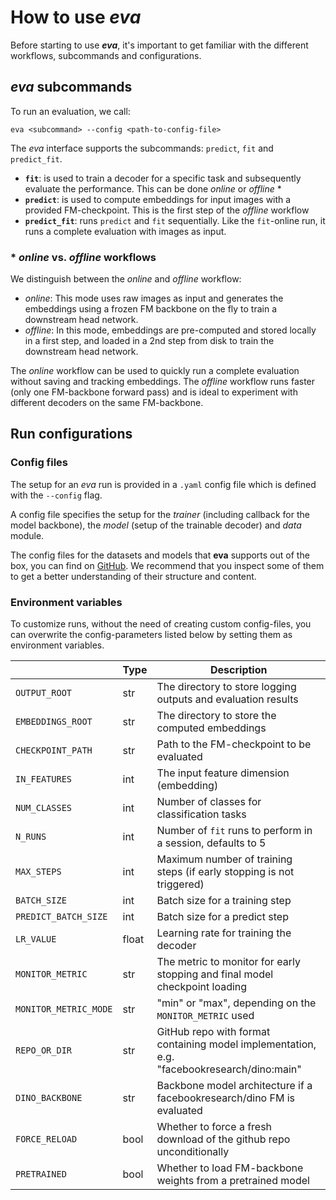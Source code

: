 # How to use *eva*

Before starting to use ***eva***, it's important to get familiar with the different workflows, subcommands and configurations.


## *eva* subcommands

To run an evaluation, we call:
```
eva <subcommand> --config <path-to-config-file>
```

The *eva* interface supports the subcommands: `predict`, `fit` and `predict_fit`.

- **`fit`**: is used to train a decoder for a specific task and subsequently evaluate the performance. This can be done *online* or *offline* \*
- **`predict`**: is used to compute embeddings for input images with a provided FM-checkpoint. This is the first step of the *offline* workflow
- **`predict_fit`**: runs `predict` and `fit` sequentially. Like the `fit`-online run, it runs a complete evaluation with images as input.

### \* *online* vs. *offline* workflows

We distinguish between the *online* and *offline* workflow:

- *online*: This mode uses raw images as input and generates the embeddings using a frozen FM backbone on the fly to train a downstream head network.
- *offline*: In this mode, embeddings are pre-computed and stored locally in a first step, and loaded in a 2nd step from disk to train the downstream head network.

The *online* workflow can be used to quickly run a complete evaluation without saving and tracking embeddings. The *offline* workflow runs faster (only one FM-backbone forward pass) and is ideal to experiment with different decoders on the same FM-backbone.


## Run configurations

### Config files

The setup for an *eva* run is provided in a `.yaml` config file which is defined with the `--config` flag.

A config file specifies the setup for the *trainer* (including callback for the model backbone), the *model* (setup of the trainable decoder) and *data* module. 

The config files for the datasets and models that **eva** supports out of the box, you can find on [GitHub](https://github.com/kaiko-ai/eva/tree/main/configs). We recommend that you inspect some of them to get a better understanding of their structure and content.


### Environment variables

To customize runs, without the need of creating custom config-files, you can overwrite the config-parameters listed below by setting them as environment variables.

|                         | Type  | Description |
|-------------------------|-------|-------------|
| `OUTPUT_ROOT`           | str   | The directory to store logging outputs and evaluation results |
| `EMBEDDINGS_ROOT`       | str   | The directory to store the computed embeddings |
| `CHECKPOINT_PATH`       | str   | Path to the FM-checkpoint to be evaluated |
| `IN_FEATURES`           | int   | The input feature dimension (embedding) |
| `NUM_CLASSES`           | int   | Number of classes for classification tasks |
| `N_RUNS`                | int   | Number of `fit` runs to perform in a session, defaults to 5 |
| `MAX_STEPS`             | int   | Maximum number of training steps (if early stopping is not triggered) |
| `BATCH_SIZE`            | int   | Batch size for a training step |
| `PREDICT_BATCH_SIZE`    | int   | Batch size for a predict step |
| `LR_VALUE`              | float | Learning rate for training the decoder |
| `MONITOR_METRIC`        | str   | The metric to monitor for early stopping and final model checkpoint loading |
| `MONITOR_METRIC_MODE`   | str   | "min" or "max", depending on the `MONITOR_METRIC` used |
| `REPO_OR_DIR`           | str   | GitHub repo with format containing model implementation, e.g. "facebookresearch/dino:main" |
| `DINO_BACKBONE`         | str   | Backbone model architecture if a facebookresearch/dino FM is evaluated |
| `FORCE_RELOAD`          | bool  | Whether to force a fresh download of the github repo unconditionally |
| `PRETRAINED`            | bool  | Whether to load FM-backbone weights from a pretrained model |
